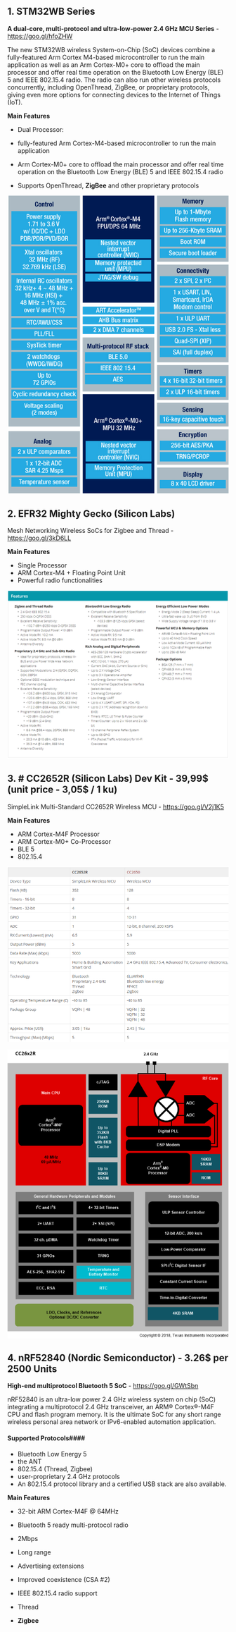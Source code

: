 ## 1. STM32WB Series
 **A dual-core, multi-protocol and ultra‐low‐power 2.4 GHz MCU Series** -
 https://goo.gl/hfoZHW


The new STM32WB wireless System-on-Chip (SoC) devices combine a fully-featured
Arm Cortex M4-based microcontroller to run the main application as well as an
Arm Cortex-M0+ core to offload the main processor and offer real time operation
on the Bluetooth Low Energy (BLE) 5 and IEEE 802.15.4 radio. The radio can also
run other wireless protocols concurrently, including OpenThread, ZigBee,
or proprietary protocols, giving even more options for connecting devices to
the Internet of Things (IoT).

**Main Features**

 - Dual Processor:
  - fully-featured Arm Cortex-M4-based microcontroller to run the main
application
   - Arm Cortex-M0+ core to offload the main processor and offer real time
operation on the Bluetooth Low Energy (BLE) 5 and IEEE 802.15.4 radio

- Supports OpenThread, **ZigBee** and other proprietary protocols

![Overview](images/1.jpg)

## 2. EFR32 Mighty Gecko (Silicon Labs)
Mesh Networking Wireless SoCs for Zigbee and Thread - https://goo.gl/3kD6LL

**Main Features**

- Single Processor 
- ARM Cortex-M4 + Floating Point Unit
- Powerful radio functionalities

![EFR32 Specification](images/EFR32.png)

## 3. # CC2652R (Silicon Labs) Dev Kit - 39,99$ (unit price - 3,05$ / 1 ku)
SimpleLink Multi-Standard CC2652R Wireless MCU - https://goo.gl/V2j1K5

**Main Features**

- ARM Cortex-M4F Processor
- ARM Cortex-M0+ Co-Processor
- BLE 5
- 802.15.4

![Technical Specifications](images/CC2652R.png)

![CC2652R Block Diagram](images/4.gif)

## 4. nRF52840 (Nordic Semiconductor) - 3.26$ per 2500 Units 
 **High-end multiprotocol Bluetooth 5 SoC** - https://goo.gl/GWtSbn

nRF52840 is an ultra-low power 2.4 GHz wireless system on chip (SoC) integrating a multiprotocol 2.4 GHz transceiver, an ARM® Cortex®-M4F CPU and flash program memory. It is the ultimate SoC for any short range wireless personal area network or IPv6-enabled automation application.

#### Supported Protocols####
- Bluetooth Low Energy 5
- the ANT
- 802.15.4 (Thread, Zigbee)
- user-proprietary 2.4 GHz protocols
- An 802.15.4 protocol library and a certified USB stack are also available.

**Main Features**

- 32-bit ARM Cortex-M4F @ 64MHz
- Bluetooth 5 ready multi-protocol radio
 - 2Mbps
 - Long range
 - Advertising extensions
 - Improved coexistence (CSA #2)

- IEEE 802.15.4 radio support
 - Thread
 - **Zigbee**
